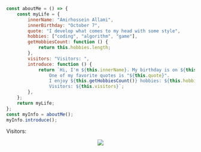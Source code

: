 ```js
const aboutMe = () => {
    const myLife = {
        innerName: "Amirhossein Allami",
        innerBirthday: "October 7",
        quote: "I develop what comes to my head with some style",
        hobbies: ["coding", "algorithm", "game"],
        getHobbiesCount: function () {
            return this.hobbies.length;
        },
        visitors: "Visitors: ",
        introduce: function () {
            return `Hi, I'm ${this.innerName}. My birthday is on ${this.innerBirthday}.
                One of my favorite quotes is "${this.quote}".
                I enjoy ${this.getHobbiesCount()} hobbies: ${this.hobbies.join(", ")}.
                Visitors: ${this.visitors}`;
        },
    };
    return myLife;
};
const myInfo = aboutMe();
myInfo.introduce();
```

Visitors: 

<div align="center">
  <img src="https://skillicons.dev/icons?i=html,css,js,tailwind,bootstrap,regex,git,wordpress"/> 
</div>
